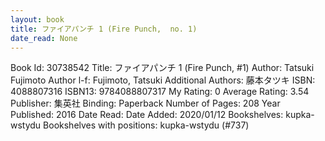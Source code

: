 ```yaml
---
layout: book
title: ファイアパンチ 1 (Fire Punch,  no. 1)
date_read: None
---
```


Book Id: 30738542
Title: ファイアパンチ 1 (Fire Punch, #1)
Author: Tatsuki Fujimoto
Author l-f: Fujimoto, Tatsuki
Additional Authors: 藤本タツキ
ISBN: 4088807316
ISBN13: 9784088807317
My Rating: 0
Average Rating: 3.54
Publisher: 集英社
Binding: Paperback
Number of Pages: 208
Year Published: 2016
Date Read: 
Date Added: 2020/01/12
Bookshelves: kupka-wstydu
Bookshelves with positions: kupka-wstydu (#737)

